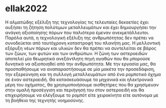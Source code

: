 # ellak2022

Η αλματώδης εξέλιξη της τεχνολογίας τις τελευταίες δεκαετίες έχει αυξήσει τη ζήτηση πολύτιμων μεταλλευμάτων και έχει δημιουργήσει την ανάγκη αξιοποίησης πόρων που παλιότερα έμεναν ανεκμετάλλευτοι. Παρόλα αυτά, η τεχνολογική εξέλιξη της ανθρωπότητας δεν πρέπει να συνοδεύεται από ταυτόχρονη καταστροφή του πλανήτη μας. Η μελλοντική εξόρυξη νέων πόρων και υλικών δεν θα πρέπει να συντελείται σε βάρος των ζώων, των φυτών και των ανθρώπων. 
Η ζώνη των αστεροειδών αποτελεί μία θεωρητικά ανεξάντλητη πηγή αγαθών που θα μπορούσε δυνητικά να αξιοποιηθεί από την ανθρωπότητα. Με την εργασία μας, θα προσπαθήσουμε να αναπαραστήσουμε σε μία μακέτα την προσεδάφιση, την εξερεύνηση και τη συλλογή μεταλλευμάτων από ένα ρομποτικό όχημα σε έναν αστεροειδή. Θα κατασκευάσουμε τα μηχανικά και ηλεκτρονικά μέρη του οχήματος, θα χρησιμοποιήσουμε αισθητήρες που θα χρησίμευαν στην ομαλή προσέγγιση και περιήγησή του στον αστεροειδή και θα επιχειρήσουμε να ελέγξουμε το ρομπότ είτε χειροκίνητα είτε αυτόνομα με τη βοήθεια της τεχνητής νοημοσύνης.

